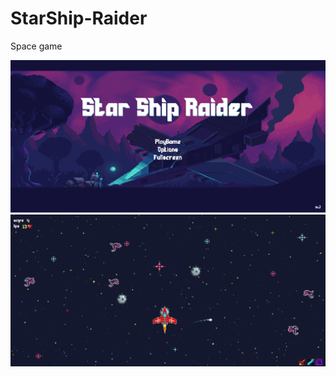 # StarShip-Raider
Space game

![image](https://github.com/SergeyS85/StarShip-Raider/blob/master/screenshot_game1.png)
![image](https://github.com/SergeyS85/StarShip-Raider/blob/master/screenshot_game2.png)
